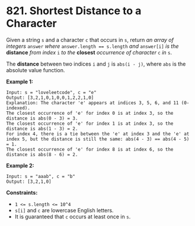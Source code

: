 # 821. Shortest Distance to a Character
Given a string `s` and a character `c` that occurs in `s`, return *an array of integers* `answer` *where* `answer.length == s.length` *and* `answer[i]` *is the* **distance** *from index* `i` *to the* **closest** *occurrence of character* `c` *in* `s`.

The **distance** between two indices `i` and `j` is `abs(i - j)`, where `abs` is the absolute value function.

**Example 1:**
```
Input: s = "loveleetcode", c = "e"
Output: [3,2,1,0,1,0,0,1,2,2,1,0]
Explanation: The character 'e' appears at indices 3, 5, 6, and 11 (0-indexed).
The closest occurrence of 'e' for index 0 is at index 3, so the distance is abs(0 - 3) = 3.
The closest occurrence of 'e' for index 1 is at index 3, so the distance is abs(1 - 3) = 2.
For index 4, there is a tie between the 'e' at index 3 and the 'e' at index 5, but the distance is still the same: abs(4 - 3) == abs(4 - 5) = 1.
The closest occurrence of 'e' for index 8 is at index 6, so the distance is abs(8 - 6) = 2.
```

**Example 2:**
```
Input: s = "aaab", c = "b"
Output: [3,2,1,0]
```

**Constraints:**
- `1 <= s.length <= 10^4`
- `s[i]` and `c` are lowercase English letters.
- It is guaranteed that `c` occurs at least once in `s`.
